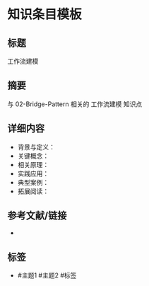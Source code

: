 # 知识条目模板

## 标题

工作流建模

## 摘要

与 02-Bridge-Pattern 相关的 工作流建模 知识点

## 详细内容

- 背景与定义：
- 关键概念：
- 相关原理：
- 实践应用：
- 典型案例：
- 拓展阅读：

## 参考文献/链接

-

## 标签

- #主题1 #主题2 #标签
